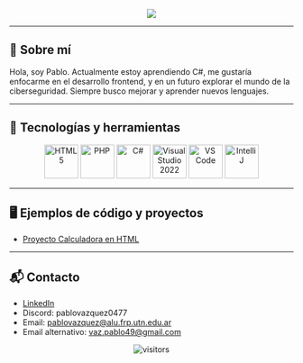 <!-- Banner principal -->
<p align="center">
  <img src="https://capsule-render.vercel.app/api?type=waving&color=0:00C9A7,100:92FE9D&height=120&section=header&text=¡Hola!%20Soy%20PabloJV-pixel&fontSize=35&fontColor=fff" />
</p>

---

## 👋 Sobre mí

Hola, soy Pablo. Actualmente estoy aprendiendo C#, me gustaría enfocarme en el desarrollo frontend, y en un futuro explorar el mundo de la ciberseguridad. Siempre busco mejorar y aprender nuevos lenguajes.

---

## 🚀 Tecnologías y herramientas

<p align="center">
  <img src="https://cdn.jsdelivr.net/gh/devicons/devicon/icons/html5/html5-original-wordmark.svg" alt="HTML5" width="60" height="60"/>
  <img src="https://cdn.jsdelivr.net/gh/devicons/devicon/icons/php/php-original.svg" alt="PHP" width="60" height="60"/>
  <img src="https://cdn.jsdelivr.net/gh/devicons/devicon/icons/csharp/csharp-original.svg" alt="C#" width="60" height="60"/>
  <img src="https://cdn.jsdelivr.net/gh/devicons/devicon/icons/visualstudio/visualstudio-plain.svg" alt="Visual Studio 2022" width="60" height="60"/>
  <img src="https://cdn.jsdelivr.net/gh/devicons/devicon/icons/vscode/vscode-original.svg" alt="VS Code" width="60" height="60"/>
  <img src="https://cdn.jsdelivr.net/gh/devicons/devicon/icons/intellij/intellij-original.svg" alt="IntelliJ" width="60" height="60"/>
</p>

---

## 🖥️ Ejemplos de código y proyectos

- [Proyecto Calculadora en HTML]([https://github.com/PabloJV-pixel/Calculadora-PHP](https://pablojv-pixel.github.io/calculadora-model1/))

---

## 📬 Contacto

- [LinkedIn](https://www.linkedin.com/in/pablo-vazquez-655005367/)
- Discord: pablovazquez0477
- Email: pablovazquez@alu.frp.utn.edu.ar  
- Email alternativo: vaz.pablo49@gmail.com

<p align="center">
  <img src="https://komarev.com/ghpvc/?username=PabloJV-pixel&style=flat-square" alt="visitors"/>
</p>
